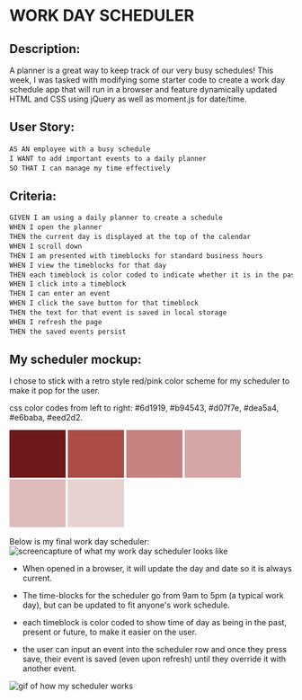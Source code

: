 # WORK DAY SCHEDULER

## Description:
A planner is a great way to keep track of our very busy schedules! 
This week, I was tasked with modifying some starter code to create a work day schedule app that will run in a browser and feature dynamically updated HTML and CSS using jQuery as well as moment.js for date/time.

## User Story:
```md
AS AN employee with a busy schedule
I WANT to add important events to a daily planner
SO THAT I can manage my time effectively
```

## Criteria:
```md
GIVEN I am using a daily planner to create a schedule
WHEN I open the planner
THEN the current day is displayed at the top of the calendar
WHEN I scroll down
THEN I am presented with timeblocks for standard business hours
WHEN I view the timeblocks for that day
THEN each timeblock is color coded to indicate whether it is in the past, present, or future
WHEN I click into a timeblock
THEN I can enter an event
WHEN I click the save button for that timeblock
THEN the text for that event is saved in local storage
WHEN I refresh the page
THEN the saved events persist
```

## My scheduler mockup:
I chose to stick with a retro style red/pink color scheme for my scheduler to make it pop for the user.

css color codes from left to right: #6d1919, #b94543, #d07f7e, #dea5a4, #e6baba, #eed2d2.

![red css color #6d1919](./assets/images/red6d1919.png) ![dark pink css color #b94543](./assets/images/darkpinkb94543.png) ![mid pink css color #d07f7e](./assets/images/midpinkd07f7e.png) ![pink css color #dea5a4](./assets/images/pinkdea5a4.png) ![pink css color #e6baba](./assets/images/pinke6baba.png) ![light pink css #eed2d2](./assets/images/pinkeed2d2.png) 


Below is my final work day scheduler:
![screencapture of what my work day scheduler looks like](./assets/images.schedulermockup.png)

* When opened in a browser, it will update the day and date so it is always current. 

* The time-blocks for the scheduler go from 9am to 5pm (a typical work day), but can be updated to fit anyone's work schedule. 

* each timeblock is color coded to show time of day as being in the past, present or future, to make it easier on the user.

* the user can input an event into the scheduler row and once they press save, their event is saved (even upon refresh) until they override it with another event.

![gif of how my scheduler works](./assets/images/WorkDayScheduler.gif)

